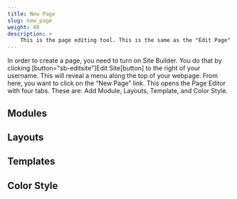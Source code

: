 ```yaml
---
title: New Page
slug: new_page
weight: 40
description: >
    This is the page editing tool. This is the same as the "Edit Page" tools but will create a new page on your site along with a corresponding page template. Each page template consists of a layout and one or more modules.
---
```


In order to create a page, you need to turn on Site Builder. You do that by clicking [button="sb-editsite"]Edit Site[button] to the right of your username. This will reveal a menu along the top of your webpage. From here, you want to click on the “New Page” link. This opens the Page Editor with four tabs. These are: Add Module, Layouts, Template, and Color Style. 

## Modules

## Layouts

## Templates

## Color Style
